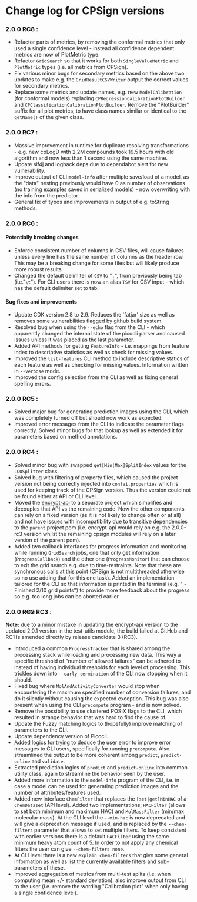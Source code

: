 # Change log for CPSign versions

### 2.0.0 RC8 :
- Refactor parts of metrics, by removing the conformal metrics that only used a single confidence level - instead all confidence dependent metrics are now of PlotMetric type.
- Refactor `GridSearch` so that it works for both `SingleValueMetric` and `PlotMetric` types (i.e. all metrics from CPSign).
- Fix various minor bugs for secondary metrics based on the above two updates to make e.g. the `GridResultCSVWriter` output the correct values for secondary metrics. 
- Replace some metrics and update names, e.g. new `ModelCalibration` (for conformal models) replacing `CPRegressionCalibrationPlotBuilder` and `CPClassificationCalibrationPlotBuilder`. Remove the "PlotBuilder" suffix for all plot metrics, to have class names similar or identical to the `getName()` of the given class.

### 2.0.0 RC7 :
- Massive improvement in runtime for duplicate resolving transformations - e.g. new cpLogD with 2.2M compounds took 19.5 hours with old algorithm and now less than 1 second using the same machine. 
- Update slf4j and logback deps due to dependabot alert for new vulnerability.
- Improve output of CLI `model-info` after multiple save/load of a model, as the "data" nesting previously would have 0 as number of observations (no training examples saved in serialized models) - now overwriting with the info from the predictor.
- General fix of typos and improvements in output of e.g. toString methods.

### 2.0.0 RC6 :
#### Potentially breaking changes
- Enforce consistent number of columns in CSV files, will cause failures unless every line has the same number of columns as the header row. This may be a breaking change for some files but will likely produce more robust results.
- Changed the default delimiter of `CSV` to "`,`", from previously being tab (i.e."`\t`"). For CLI users there is now an alias `TSV` for CSV input - which has the default delimiter set to tab.

#### Bug fixes and improvements
- Update CDK version 2.8 to 2.9. Reduces the 'fatjar' size as well as removes some vulnerabilities flagged by github build system.
- Resolved bug when using the `--echo` flag from the CLI - which apparently changed the internal state of the picocli parser and caused issues unless it was placed as the last parameter.
- Added API methods for getting `FeatureInfo` - i.e. mappings from feature index to descriptive statistics as well as check for missing values.
- Improved the `list-features` CLI method to include descriptive statics of each feature as well as checking for missing values. Information written in `--verbose` mode.
- Improved the config selection from the CLI as well as fixing general spelling errors. 


### 2.0.0 RC5 :
- Solved major bug for generating prediction images using the CLI, which was completely turned off but should now work as expected.
- Improved error messages from the CLI to indicate the parameter flags correctly. Solved minor bugs for that lookup as well as extended it for parameters based on method annotations.

### 2.0.0 RC4 :
- Solved minor bug with swapped `get[Min|Max]SplitIndex` values for the `LOOSplitter` class.
- Solved bug with filtering of property files, which caused the project version not being correctly injected into `confai.properties` which is used for keeping track of the CPSign version. Thus the version could not be found either at API or CLI level.
- Moved the [encrypt-api](encrypt-api/README.md) to a separate project which simplifies and decouples that API vs the remaining code. Now the other components can rely on a fixed version (as it is not likely to change often or at all) and not have issues with incompatibility due to transitive dependencies to the `parent` project pom (i.e. encrypt-api would rely on e.g. the 2.0.0-rc3 version whilst the remaining cpsign modules will rely on a later version of the parent pom). 
- Added two callback interfaces for progress information and monitoring while running `GridSearch` jobs, one that only get information (`ProgressCallback`) and the other one (`ProgressMonitor`) that can choose to exit the grid search e.g. due to time-restraints. Note that these are synchronous calls at this point (CPSign is not multithreaded otherwise so no use adding that for this one task). Added an implementation tailored for the CLI so that information is printed in the terminal (e.g. " - Finished 2/10 grid points") to provide more feedback about the progress so e.g. too long jobs can be aborted earlier. 

### 2.0.0 ~~RC2~~ RC3 :
**Note:** due to a minor mistake in updating the encrypt-api version to the updated 2.0.1 version in the test-utils module, the build failed at GitHub and RC1 is amended directly by release candidate 3 (RC3).
- Introduced a common `ProgressTracker` that is shared among the processing stack while loading and processing new data. This way a specific threshold of "number of allowed failures" can be adhered to instead of having individual thresholds for each level of processing. This trickles down into `--early-termination` of the CLI now stopping when it should.
 - Fixed bug where `MolAndActivityConverter` would stop when encountering the maximum specified number of conversion failures, and do it silently without causing the expected exception. This bug was also present when using the CLI `precompute` program - and is now solved.
 - Remove the possibility to use clustered POSIX flags to the CLI, which resulted in strange behavior that was hard to find the cause of.
 - Update the Fuzzy matching logics to (hopefully) improve matching of parameters to the CLI.
 - Update dependency version of Picocli.
 - Added logics for trying to deduce the user error to improve error messages to CLI users, specifically for running `precompute`. Also streamlined the output to be more coherent among `predict`, `predict-online` and `validate`. 
 - Extracted prediction logics of `predict` and `predict-online` into common utility class, again to streamline the behavior seen by the user.
 - Added more information to the `model-info` program of the CLI, i.e. in case a model can be used for generating prediction images and the number of attributes/features used.
 - Added new interface `ChemFilter` that replaces the `[set|get]MinHAC` of a `ChemDataset` (API level). Added two implementations; `HACFilter` (allows to set both minimum and maximum HAC) and `MolMassFilter` (min/max molecular mass). At the CLI level the `--min-hac` is now deprecated and will give a deprecation message if used, and is replaced by the `--chem-filters` parameter that allows to set multiple filters. To keep consistent with earlier versions there is a default `HACFilter` using the same minimum heavy atom count of 5. In order to not apply any chemical filters the user can give `--chem-filters none`. 
 - At CLI level there is a new `explain chem-filters` that give some general information as well as list the currently available filters and sub-parameters of these.
 - Improved aggregation of metrics from multi-test splits (i.e. when computing mean +/- standard deviation), also improve output from CLI to the user (i.e. remove the wording "Calibration plot" when only having a single confidence level).
